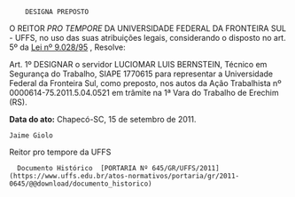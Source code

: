         DESIGNA PREPOSTO  

O REITOR  *PRO TEMPORE*  DA UNIVERSIDADE FEDERAL DA FRONTEIRA SUL - UFFS, no uso das suas atribuições legais, considerando o disposto no art. 5º da  [Lei nº 9.028/95](http://www.planalto.gov.br/ccivil_03/leis/L9028.htm) , Resolve:

  

 Art. 1º DESIGNAR o servidor LUCIOMAR LUIS BERNSTEIN, Técnico em Segurança do Trabalho, SIAPE 1770615 para representar a Universidade Federal da Fronteira Sul, como preposto, nos autos da Ação Trabalhista nº 0000614-75.2011.5.04.0521 em trâmite na 1ª Vara do Trabalho de Erechim (RS).

  

  

   **Data do ato:** Chapecó-SC, 15 de setembro de 2011.   
 

    Jaime Giolo   
 Reitor pro tempore da UFFS 

      Documento Histórico  [PORTARIA Nº 645/GR/UFFS/2011](https://www.uffs.edu.br/atos-normativos/portaria/gr/2011-0645/@@download/documento_historico)     
      